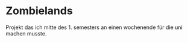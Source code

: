 # Zombielands
Projekt das ich mitte des 1. semesters an einen wochenende für die uni machen musste.
